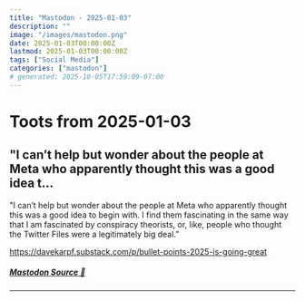 ```yaml
---
title: "Mastodon - 2025-01-03"
description: ""
image: "/images/mastodon.png"
date: 2025-01-03T00:00:00Z
lastmod: 2025-01-03T00:00:00Z
tags: ["Social Media"]
categories: ["mastodon"]
# generated: 2025-10-05T17:59:09-07:00
---
```


# Toots from 2025-01-03

## "I can’t help but wonder about the people at Meta who apparently thought this was a good idea t...

"I can’t help but wonder about the people at Meta who apparently thought this was a good idea to begin with. I find them fascinating in the same way that I am fascinated by conspiracy theorists, or, like, people who thought the Twitter Files were a legitimately big deal.”

<https://davekarpf.substack.com/p/bullet-points-2025-is-going-great>

##### [Mastodon Source 🐘](https://hachyderm.io/@mweagle/113766646093596868)

---


